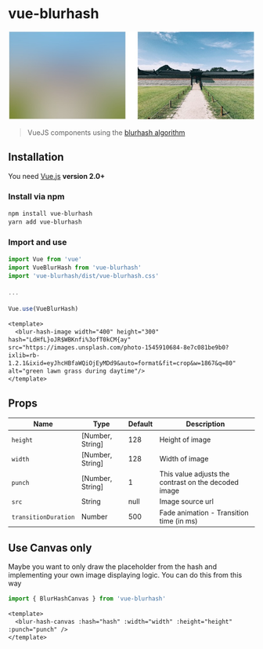 # vue-blurhash

<p align="center">
  <img src="./vue-blurhash.jpg" alt="Blurhash vuejs plugin">
</p>

> VueJS components using the [blurhash algorithm](https://blurha.sh)

## Installation

You need [Vue.js](https://vuejs.org/) **version 2.0+**

### Install via npm

```bash
npm install vue-blurhash
yarn add vue-blurhash
```

### Import and use

```javascript
import Vue from 'vue'
import VueBlurHash from 'vue-blurhash'
import 'vue-blurhash/dist/vue-blurhash.css'

...

Vue.use(VueBlurHash)
```

```vue
<template>
  <blur-hash-image width="400" height="300" hash="LdHfL}oJR$WBKnfi%3ofT0kCM{ay" src="https://images.unsplash.com/photo-1545910684-8e7c081be9b0?ixlib=rb-1.2.1&ixid=eyJhcHBfaWQiOjEyMDd9&auto=format&fit=crop&w=1867&q=80" alt="green lawn grass during daytime"/>
</template>
```

## Props

| Name                  | Type              | Default                          | Description                                           |
|-----------------------|-------------------|---------------------------------|--------------------------------------------------------|
| `height`              | [Number, String]  | 128                             | Height of image                                        |
| `width`               | [Number, String]  | 128                             | Width of image                                         |
| `punch`               | [Number, String]  | 1                               | This value adjusts the contrast on the decoded image   |
| `src`                 | String            | null                            | Image source url                                       |
| `transitionDuration`  | Number            | 500                             | Fade animation - Transition time (in ms)               |


## Use Canvas only

Maybe you want to only draw the placeholder from the hash and implementing your own image displaying logic.
You can do this from this way

```javascript
import { BlurHashCanvas } from 'vue-blurhash'
```

```vue
<template>
  <blur-hash-canvas :hash="hash" :width="width" :height="height" :punch="punch" />
</template>
```